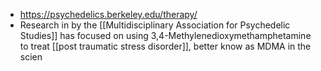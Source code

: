 - https://psychedelics.berkeley.edu/therapy/
- Research in by the [[Multidisciplinary Association for Psychedelic Studies]] has focused on using 3,4-Methylenedioxymethamphetamine to treat [[post traumatic stress disorder]],  better know as MDMA in the scien